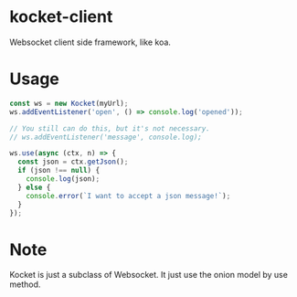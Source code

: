 # kocket-client
Websocket client side framework, like koa.

# Usage
```javascript
const ws = new Kocket(myUrl);
ws.addEventListener('open', () => console.log('opened'));

// You still can do this, but it's not necessary.
// ws.addEventListener('message', console.log);

ws.use(async (ctx, n) => {
  const json = ctx.getJson();
  if (json !== null) {
    console.log(json);
  } else {
    console.error(`I want to accept a json message!`);
  }
});
```
# Note
Kocket is just a subclass of Websocket. It just use the onion model by use method.
